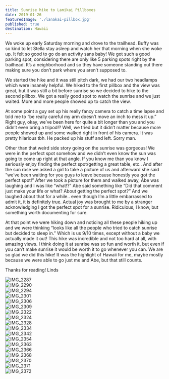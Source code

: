 ```yaml
---
title: Sunrise hike to Lanikai Pillboxes
date: 2019-01-26
featuredImage: './lanakai-pillbox.jpg'
published: true
destination: Hawaii
---
```


We woke up early Saturday morning and drove to the trailhead.
Buffy was so kind to let Stella stay asleep and watch her that morning when she woke up.
It felt so good to go do an activity sans baby! We got such a good parking spot, considering there are only like 5 parking spots right by the trailhead.
It’s a neighborhood and so they have someone standing out there making sure you don’t park where you aren’t supposed to.

We started the hike and it was still pitch dark, we had our two headlamps which were insanely helpful.
We hiked to the first pillbox and the view was great, but it was still a bit before sunrise so we decided to hike to the second pillbox.
We got a really good spot to watch the sunrise and we just waited.
More and more people showed up to catch the view.

At some point a guy set up his really fancy camera to catch a time lapse and told me to “be really careful my arm doesn’t move an inch to mess it up.” Right guy, okay, we’ve been here for quite a bit longer than you and you didn’t even bring a tripod!? Well, we tried but it didn’t matter because more people showed up and some walked right in front of his camera.
It was pretty hilarious tbh.
He packed up his stuff and left.
Sorry man.

Other than that weird side story going on the sunrise was gorgeous! We were in the perfect spot somehow and we didn’t even know the sun was going to come up right at that angle.
If you know me than you know I seriously enjoy finding the perfect spot/getting a great table, etc..
And after the sun rose we asked a girl to take a picture of us and afterward she said “we’ve been waiting for you guys to leave because honestly you got the perfect spot!” After we took a picture for them and walked away, Abe was laughing and I was like “what!?” Abe said something like “Did that comment just make your life or what? About getting the perfect spot?” And we laughed about that for a while..
even though I’m a little embarrassed to admit it, it is definitely true.
Actual joy was brought to me by a stranger acknowledging I got the perfect spot for a sunrise.
Ridiculous, I know, but something worth documenting for sure.

At that point we were hiking down and noticing all these people hiking up and we were thinking “looks like all the people who tried to catch sunrise but decided to sleep in.” Which is us 9/10 times, except without a baby we actually made it out! This hike was incredible and not too hard at all, with amazing views.
I think doing it at sunrise was so fun and worth it, but even if you can’t make sunrise it would be worth it to go whenever you can.
We are so glad we did this hike! It was the highlight of Hawaii for me, maybe mostly because we were able to go just me and Abe,
but that still counts.

Thanks for reading!
Linds


![IMG_2287](/IMG_2287.JPG)
<br />
![IMG_2290](/IMG_2290.JPG)
<br />
![IMG_2294](/IMG_2294.JPG)
<br />
![IMG_2301](/IMG_2301.JPG)
<br />
![IMG_2306](/IMG_2306.JPG)
<br />
![IMG_2309](/IMG_2309.JPG)
<br />
![IMG_2322](/IMG_2322.JPG)
<br />
![IMG_2324](/IMG_2324.JPG)
<br />
![IMG_2328](/IMG_2328.JPG)
<br />
![IMG_2334](/IMG_2334.JPG)
<br />
![IMG_2342](/IMG_2342.JPG)
<br />
![IMG_2354](/IMG_2354.JPG)
<br />
![IMG_2363](/IMG_2363.JPG)
<br />
![IMG_2366](/IMG_2366.JPG)
<br />
![IMG_2368](/IMG_2368.JPG)
<br />
![IMG_2370](/IMG_2370.JPG)
<br />
![IMG_2371](/IMG_2371.JPG)
<br />
![IMG_2372](/IMG_2372.JPG)